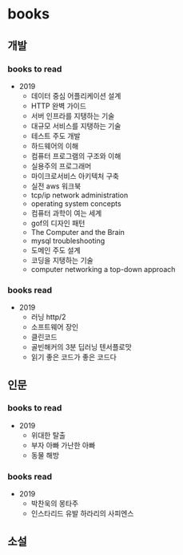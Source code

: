 # books
## 개발
### books to read
- 2019
  - 데이터 중심 어플리케이션 설계
  - HTTP 완벽 가이드
  - 서버 인프라를 지탱하는 기술
  - 대규모 서비스를 지탱하는 기술
  - 테스트 주도 개발
  - 하드웨어의 이해
  - 컴퓨터 프로그램의 구조와 이해
  - 실용주의 프로그래머
  - 마이크로서비스 아키텍처 구축
  - 실전 aws 워크북
  - tcp/ip network administration
  - operating system concepts
  - 컴퓨터 과학이 여는 세계
  - gof의 디자인 패턴
  - The Computer and the Brain
  - mysql troubleshooting
  - 도메인 주도 설계
  - 코딩을 지탱하는 기술
  - computer networking a top-down approach


### books read
- 2019
  - 러닝 http/2
  - 소프트웨어 장인
  - 클린코드
  - 골빈해커의 3분 딥러닝 텐서플로맛
  - 읽기 좋은 코드가 좋은 코드다
  
## 인문
### books to read
- 2019
  - 위대한 탈출
  - 부자 아빠 가난한 아빠
  - 동물 해방

### books read
- 2019
  - 박찬욱의 몽타주
  - 인스타리드 유발 하라리의 사피엔스

## 소설
